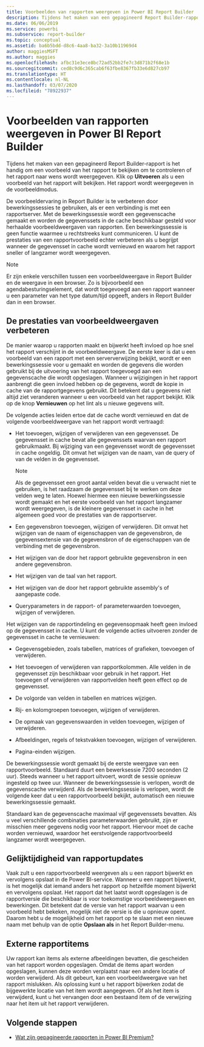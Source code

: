 ```yaml
---
title: Voorbeelden van rapporten weergeven in Power BI Report Builder
description: Tijdens het maken van een gepagineerd Report Builder-rapport is het handig om een voorbeeld van het rapport te bekijken om te controleren of het rapport naar wens wordt weergegeven.
ms.date: 06/06/2019
ms.service: powerbi
ms.subservice: report-builder
ms.topic: conceptual
ms.assetid: ba6b5bdd-d8c6-4aa8-ba32-3a10b11969d4
author: maggiesMSFT
ms.author: maggies
ms.openlocfilehash: afbc31e3ece8bc72ad52bb2fe7c3d871b2f68e1b
ms.sourcegitcommit: ced8c9d6c365cab6f63fbe8367fb33e6d827cb97
ms.translationtype: HT
ms.contentlocale: nl-NL
ms.lasthandoff: 03/07/2020
ms.locfileid: "78922937"
---
```

# <a name="previewing-reports-in-power-bi-report-builder"></a>Voorbeelden van rapporten weergeven in Power BI Report Builder
  Tijdens het maken van een gepagineerd Report Builder-rapport is het handig om een voorbeeld van het rapport te bekijken om te controleren of het rapport naar wens wordt weergegeven. Klik op **Uitvoeren** als u een voorbeeld van het rapport wilt bekijken. Het rapport wordt weergegeven in de voorbeeldmodus.  
  
 De voorbeeldervaring in Report Builder is te verbeteren door bewerkingssessies te gebruiken, als er een verbinding is met een rapportserver. Met de bewerkingssessie wordt een gegevenscache gemaakt en worden de gegevenssets in de cache beschikbaar gesteld voor herhaalde voorbeeldweergaven van rapporten. Een bewerkingssessie is geen functie waarmee u rechtstreeks kunt communiceren. U kunt de prestaties van een rapportvoorbeeld echter verbeteren als u begrijpt wanneer de gegevensset in cache wordt vernieuwd en waarom het rapport sneller of langzamer wordt weergegeven.  

  
> [!NOTE]  
> Er zijn enkele verschillen tussen een voorbeeldweergave in Report Builder en de weergave in een browser. Zo is bijvoorbeeld een agendabesturingselement, dat wordt toegevoegd aan een rapport wanneer u een parameter van het type datum/tijd opgeeft, anders in Report Builder dan in een browser. 
  
## <a name="improving-preview-performance"></a>De prestaties van voorbeeldweergaven verbeteren  
 De manier waarop u rapporten maakt en bijwerkt heeft invloed op hoe snel het rapport verschijnt in de voorbeeldweergave. De eerste keer is dat u een voorbeeld van een rapport met een serververwijzing bekijkt, wordt er een bewerkingssessie voor u gemaakt en worden de gegevens die worden gebruikt bij de uitvoering van het rapport toegevoegd aan een gegevenscache die wordt opgeslagen. Wanneer u wijzigingen in het rapport aanbrengt die geen invloed hebben op de gegevens, wordt de kopie in cache van de rapportgegevens gebruikt. Dit betekent dat u gegevens niet altijd ziet veranderen wanneer u een voorbeeld van het rapport bekijkt. Klik op de knop **Vernieuwen** op het lint als u nieuwe gegevens wilt.  
  
 De volgende acties leiden ertoe dat de cache wordt vernieuwd en dat de volgende voorbeeldweergave van het rapport wordt vertraagd:  
  
-   Het toevoegen, wijzigen of verwijderen van een gegevensset. De gegevensset in cache bevat alle gegevenssets waarvan een rapport gebruikmaakt. Bij wijziging van een gegevensset wordt de gegevensset in cache ongeldig. Dit omvat het wijzigen van de naam, van de query of van de velden in de gegevensset.  
  
    > [!NOTE]  
    >  Als de gegevensset een groot aantal velden bevat die u verwacht niet te gebruiken, is het raadzaam de gegevensset bij te werken om deze velden weg te laten. Hoewel hiermee een nieuwe bewerkingssessie wordt gemaakt en het eerste voorbeeld van het rapport langzamer wordt weergegeven, is de kleinere gegevensset in cache in het algemeen goed voor de prestaties van de rapportserver.  
  
-   Een gegevensbron toevoegen, wijzigen of verwijderen. Dit omvat het wijzigen van de naam of eigenschappen van de gegevensbron, de gegevensextensie van de gegevensbron of de eigenschappen van de verbinding met de gegevensbron.  
  
-   Het wijzigen van de door het rapport gebruikte gegevensbron in een andere gegevensbron.  
  
-   Het wijzigen van de taal van het rapport.  
  
-   Het wijzigen van de door het rapport gebruikte assembly's of aangepaste code.  
  
-   Queryparameters in de rapport- of parameterwaarden toevoegen, wijzigen of verwijderen.  
  
 Het wijzigen van de rapportindeling en gegevensopmaak heeft geen invloed op de gegevensset in cache. U kunt de volgende acties uitvoeren zonder de gegevensset in cache te vernieuwen:  
  
-   Gegevensgebieden, zoals tabellen, matrices of grafieken, toevoegen of verwijderen.  
  
-   Het toevoegen of verwijderen van rapportkolommen. Alle velden in de gegevensset zijn beschikbaar voor gebruik in het rapport. Het toevoegen of verwijderen van rapportvelden heeft geen effect op de gegevensset.  
  
-   De volgorde van velden in tabellen en matrices wijzigen.  
  
-   Rij- en kolomgroepen toevoegen, wijzigen of verwijderen.  
  
-   De opmaak van gegevenswaarden in velden toevoegen, wijzigen of verwijderen.  
  
-   Afbeeldingen, regels of tekstvakken toevoegen, wijzigen of verwijderen.  
  
-   Pagina-einden wijzigen.  
  
De bewerkingssessie wordt gemaakt bij de eerste weergave van een rapportvoorbeeld. Standaard duurt een bewerksessie 7200 seconden (2 uur). Steeds wanneer u het rapport uitvoert, wordt de sessie opnieuw ingesteld op twee uur. Wanneer de bewerkingssessie is verlopen, wordt de gegevenscache verwijderd. Als de bewerkingssessie is verlopen, wordt de volgende keer dat u een rapportvoorbeeld bekijkt, automatisch een nieuwe bewerkingssessie gemaakt.
  
Standaard kan de gegevenscache maximaal vijf gegevenssets bevatten. Als u veel verschillende combinaties parameterwaarden gebruikt, zijn er misschien meer gegevens nodig voor het rapport. Hiervoor moet de cache worden vernieuwd, waardoor het eerstvolgende rapportvoorbeeld langzamer wordt weergegeven. 
  
## <a name="concurrency-of-report-updates"></a>Gelijktijdigheid van rapportupdates  
Vaak zult u een rapportvoorbeeld weergeven als u een rapport bijwerkt en vervolgens opslaat in de Power BI-service. Wanneer u een rapport bijwerkt, is het mogelijk dat iemand anders het rapport op hetzelfde moment bijwerkt en vervolgens opslaat. Het rapport dat het laatst wordt opgeslagen is de rapportversie die beschikbaar is voor toekomstige voorbeeldweergaven en bewerkingen. Dit betekent dat de versie van het rapport waarvan u een voorbeeld hebt bekeken, mogelijk niet de versie is die u opnieuw opent. Daarom hebt u de mogelijkheid om het rapport op te slaan met een nieuwe naam met behulp van de optie **Opslaan als** in het Report Builder-menu.  
  
## <a name="external-report-items"></a>Externe rapportitems  
 Uw rapport kan items als externe afbeeldingen bevatten, die gescheiden van het rapport worden opgeslagen. Omdat de items apart worden opgeslagen, kunnen deze worden verplaatst naar een andere locatie of worden verwijderd. Als dit gebeurt, kan een voorbeeldweergave van het rapport mislukken. Als oplossing kunt u het rapport bijwerken zodat de bijgewerkte locatie van het item wordt aangegeven. Of als het item is verwijderd, kunt u het vervangen door een bestaand item of de verwijzing naar het item uit het rapport verwijderen.  
  
## <a name="next-steps"></a>Volgende stappen

- [Wat zijn gepagineerde rapporten in Power BI Premium?](paginated-reports-report-builder-power-bi.md)
  
